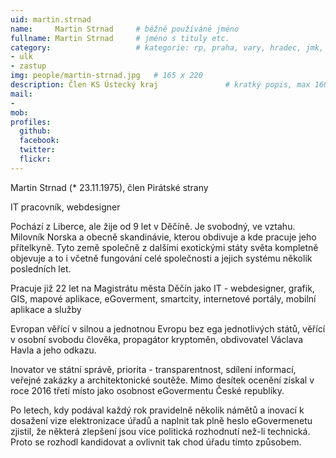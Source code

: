 ```yaml
---
uid: martin.strnad
name:     Martin Strnad	  	# běžně používáné jméno
fullname: Martin Strnad	  	# jméno s tituly etc.
category:                 	# kategorie: rp, praha, vary, hradec, jmk, senat
- ulk
- zastup
img: people/martin-strnad.jpg   # 165 x 220
description: Člen KS Ústecký kraj              	# kratký popis, max 160 znaků
mail:
-
mob:
profiles:
  github:
  facebook:
  twitter: 
  flickr:
---
```


Martin Strnad (* 23.11.1975), člen Pirátské strany

IT pracovník, webdesigner

Pochází z Liberce, ale žije od 9 let v Děčíně. Je svobodný, ve vztahu. Milovník Norska a obecně skandinávie, kterou obdivuje a kde pracuje jeho přítelkyně. Tyto země společně z dalšími exotickými státy světa kompletně objevuje a to i včetně fungování celé společnosti a jejich systému několik posledních let.

Pracuje již 22 let na Magistrátu města Děčín jako IT - webdesigner, grafik, GIS, mapové aplikace, eGoverment, smartcity, internetové portály, mobilní aplikace a služby

Evropan věřící v silnou a jednotnou Evropu bez ega jednotlivých států, věřící v osobní svobodu člověka, propagátor kryptoměn, obdivovatel Václava Havla a jeho odkazu.

Inovator ve státní správě, priorita - transparentnost, sdílení informací, veřejné zakázky a architektonické soutěže. Mimo desítek ocenění získal v roce 2016 třetí místo jako osobnost eGovermentu České republiky.

Po letech, kdy podával každý rok pravidelně několik námětů a inovací k dosažení vize elektronizace úřadů a naplnit tak plně heslo eGovermenetu zjistil, že některá zlepšení jsou více politická rozhodnutí než-li technická. Proto se rozhodl kandidovat a ovlivnit tak chod úřadu tímto způsobem.

